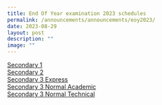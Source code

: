 ```yaml
---
title: End Of Year examination 2023 schedules
permalink: /announcements/announcements/eoy2023/
date: 2023-08-29
layout: post
description: ""
image: ""
---
```


[Secondary 1](/files/EOY%20Timetable/2023/2023%20sec1%20eoy%20exam%20tt_28%20aug.pdf)<br>
[Secondary 2](/files/EOY%20Timetable/2023/2023%20sec2%20eoy%20exam%20tt_6%20aug.pdf)<br>
[Secondary 3 Express](/files/EOY%20Timetable/2023/eoy_timetable_2023_3e_6aug.pdf)<br>
[Secondary 3 Normal Academic](/files/EOY%20Timetable/2023/eoy_timetable_2023_3n_6aug.pdf)<br>
[Secondary 3 Normal Technical](/files/EOY%20Timetable/2023/eoy_timetable_2023_3nt_28aug.pdf)